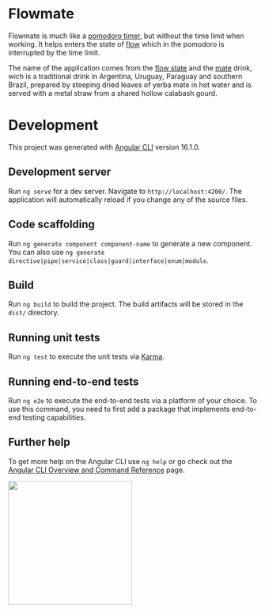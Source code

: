 # Flowmate

Flowmate is much like a [pomodoro timer](https://en.wikipedia.org/wiki/Pomodoro_Technique), but without the time limit when working. It helps enters the state of [flow](https://en.wikipedia.org/wiki/Flow_(psychology)) which in the pomodoro is interrupted by the time limit.

The name of the application comes from the [flow state](https://en.wikipedia.org/wiki/Flow_(psychology)) and the [mate](https://en.wikipedia.org/wiki/Mate_(drink)) drink, wich is a traditional drink in Argentina, Uruguay, Paraguay and southern Brazil, prepared by steeping dried leaves of yerba mate in hot water and is served with a metal straw from a shared hollow calabash gourd.

# Development

This project was generated with [Angular CLI](https://github.com/angular/angular-cli) version 16.1.0.

## Development server

Run `ng serve` for a dev server. Navigate to `http://localhost:4200/`. The application will automatically reload if you change any of the source files.

## Code scaffolding

Run `ng generate component component-name` to generate a new component. You can also use `ng generate directive|pipe|service|class|guard|interface|enum|module`.

## Build

Run `ng build` to build the project. The build artifacts will be stored in the `dist/` directory.

## Running unit tests

Run `ng test` to execute the unit tests via [Karma](https://karma-runner.github.io).

## Running end-to-end tests

Run `ng e2e` to execute the end-to-end tests via a platform of your choice. To use this command, you need to first add a package that implements end-to-end testing capabilities.

## Further help

To get more help on the Angular CLI use `ng help` or go check out the [Angular CLI Overview and Command Reference](https://angular.io/cli) page.

<img src="https://cdn.donmai.us/original/9e/4b/__big_boss_naked_snake_kazuhira_miller_and_paz_ortega_andrade_metal_gear_and_2_more_drawn_by_gashi_gashi__9e4bfa95f821e405ab1512d0dc7c43ca.png" width="250px">
